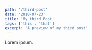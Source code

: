 ```yaml
---
path: '/third-post'
date: '2018-07-23'
title: 'My third Post'
tags: ['this', 'that']
excerpt: 'A preview of my third post'
---
```


Lorem ipsum.
